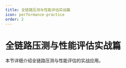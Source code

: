 ```yaml
---
title: 全链路压测与性能评估实战篇
icon: performance-practice
order: 2
---
```


# 全链路压测与性能评估实战篇

本节详细介绍全链路压测与性能评估的实战应用。
